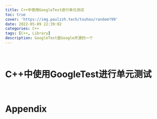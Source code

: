 ```yaml
---
title: C++中使用GoogleTest进行单元测试
toc: true
cover: 'https://img.paulzzh.tech/touhou/random?99'
date: 2022-05-09 22:39:02
categories: C++
tags: [C++, Library]
description: GoogleTest是Google开源的一个
---
```




<br/>

<!--more-->

# **C++中使用GoogleTest进行单元测试**



<br/>

# **Appendix**


<br/>
